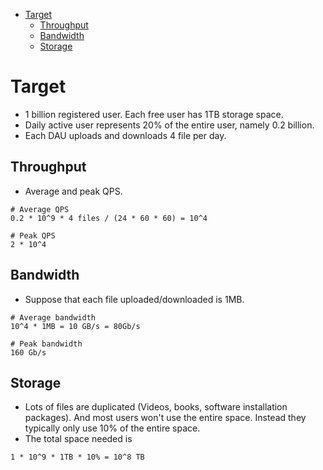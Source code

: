 - [Target](#target)
  - [Throughput](#throughput)
  - [Bandwidth](#bandwidth)
  - [Storage](#storage)

# Target
* 1 billion registered user. Each free user has 1TB storage space. 
* Daily active user represents 20% of the entire user, namely 0.2 billion.
* Each DAU uploads and downloads 4 file per day.

## Throughput
* Average and peak QPS. 

```
# Average QPS
0.2 * 10^9 * 4 files / (24 * 60 * 60) = 10^4

# Peak QPS
2 * 10^4
```

## Bandwidth
* Suppose that each file uploaded/downloaded is 1MB. 

```
# Average bandwidth
10^4 * 1MB = 10 GB/s = 80Gb/s

# Peak bandwidth
160 Gb/s
```

## Storage
* Lots of files are duplicated (Videos, books, software installation packages). And most users won't use the entire space. Instead they typically only use 10% of the entire space. 
* The total space needed is

```
1 * 10^9 * 1TB * 10% = 10^8 TB
```

